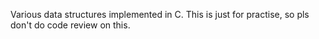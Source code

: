 Various data structures implemented in C. This is just for practise, so pls don't do code review on this.